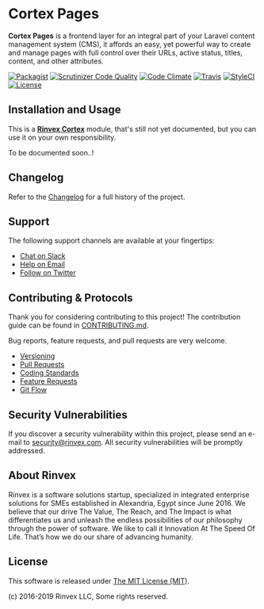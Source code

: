# Cortex Pages

**Cortex Pages** is a frontend layer for an integral part of your Laravel content management system (CMS), it affords an easy, yet powerful way to create and manage pages with full control over their URLs, active status, titles, content, and other attributes.

[![Packagist](https://img.shields.io/packagist/v/cortex/pages.svg?label=Packagist&style=flat-square)](https://packagist.org/packages/cortex/pages)
[![Scrutinizer Code Quality](https://img.shields.io/scrutinizer/g/rinvex/cortex-pages.svg?label=Scrutinizer&style=flat-square)](https://scrutinizer-ci.com/g/rinvex/cortex-pages/)
[![Code Climate](https://img.shields.io/codeclimate/github/rinvex/cortex-pages.svg?label=CodeClimate&style=flat-square)](https://codeclimate.com/github/rinvex/cortex-pages)
[![Travis](https://img.shields.io/travis/rinvex/cortex-pages.svg?label=TravisCI&style=flat-square)](https://travis-ci.org/rinvex/cortex-pages)
[![StyleCI](https://styleci.io/repos/99707535/shield)](https://styleci.io/repos/99707535)
[![License](https://img.shields.io/packagist/l/cortex/pages.svg?label=License&style=flat-square)](https://github.com/rinvex/cortex-pages/blob/develop/LICENSE)


## Installation and Usage

This is a **[Rinvex Cortex](https://github.com/rinvex/cortex)** module, that's still not yet documented, but you can use it on your own responsibility.

To be documented soon..!


## Changelog

Refer to the [Changelog](CHANGELOG.md) for a full history of the project.


## Support

The following support channels are available at your fingertips:

- [Chat on Slack](http://chat.rinvex.com)
- [Help on Email](mailto:help@rinvex.com)
- [Follow on Twitter](https://twitter.com/rinvex)


## Contributing & Protocols

Thank you for considering contributing to this project! The contribution guide can be found in [CONTRIBUTING.md](CONTRIBUTING.md).

Bug reports, feature requests, and pull requests are very welcome.

- [Versioning](CONTRIBUTING.md#versioning)
- [Pull Requests](CONTRIBUTING.md#pull-requests)
- [Coding Standards](CONTRIBUTING.md#coding-standards)
- [Feature Requests](CONTRIBUTING.md#feature-requests)
- [Git Flow](CONTRIBUTING.md#git-flow)


## Security Vulnerabilities

If you discover a security vulnerability within this project, please send an e-mail to [security@rinvex.com](security@rinvex.com). All security vulnerabilities will be promptly addressed.


## About Rinvex

Rinvex is a software solutions startup, specialized in integrated enterprise solutions for SMEs established in Alexandria, Egypt since June 2016. We believe that our drive The Value, The Reach, and The Impact is what differentiates us and unleash the endless possibilities of our philosophy through the power of software. We like to call it Innovation At The Speed Of Life. That’s how we do our share of advancing humanity.


## License

This software is released under [The MIT License (MIT)](LICENSE).

(c) 2016-2019 Rinvex LLC, Some rights reserved.
